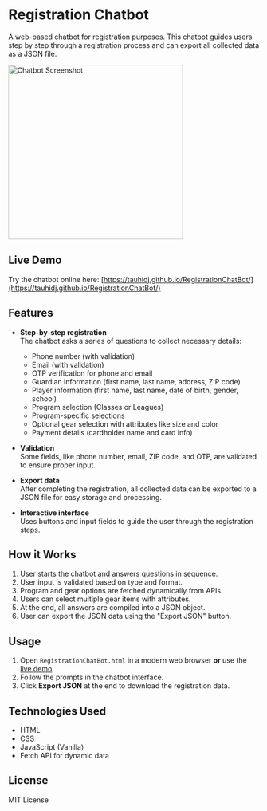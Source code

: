 # Registration Chatbot

A web-based chatbot for registration purposes. This chatbot guides users step by step through a registration process and can export all collected data as a JSON file.

<img src="https://github.com/user-attachments/assets/d4873305-553a-400c-9a99-e80c064c822c" width="350" alt="Chatbot Screenshot" />

## Live Demo

Try the chatbot online here: [https://tauhidj.github.io/RegistrationChatBot/](https://tauhidj.github.io/RegistrationChatBot/)

## Features

- **Step-by-step registration**  
  The chatbot asks a series of questions to collect necessary details:
  - Phone number (with validation)
  - Email (with validation)
  - OTP verification for phone and email
  - Guardian information (first name, last name, address, ZIP code)
  - Player information (first name, last name, date of birth, gender, school)
  - Program selection (Classes or Leagues)
  - Program-specific selections
  - Optional gear selection with attributes like size and color
  - Payment details (cardholder name and card info)

- **Validation**  
  Some fields, like phone number, email, ZIP code, and OTP, are validated to ensure proper input.

- **Export data**  
  After completing the registration, all collected data can be exported to a JSON file for easy storage and processing.

- **Interactive interface**  
  Uses buttons and input fields to guide the user through the registration steps.

## How it Works

1. User starts the chatbot and answers questions in sequence.  
2. User input is validated based on type and format.  
3. Program and gear options are fetched dynamically from APIs.  
4. Users can select multiple gear items with attributes.  
5. At the end, all answers are compiled into a JSON object.  
6. User can export the JSON data using the "Export JSON" button.

## Usage

1. Open `RegistrationChatBot.html` in a modern web browser **or** use the [live demo](https://tauhidj.github.io/RegistrationChatBot/).  
2. Follow the prompts in the chatbot interface.  
3. Click **Export JSON** at the end to download the registration data.

## Technologies Used

- HTML
- CSS
- JavaScript (Vanilla)
- Fetch API for dynamic data

## License

MIT License
